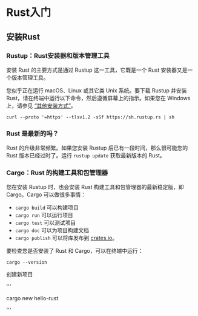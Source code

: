 # Rust入门



## 安装Rust

### Rustup：Rust安装器和版本管理工具

安装 Rust 的主要方式是通过 Rustup 这一工具，它既是一个 Rust 安装器又是一个版本管理工具。

您似乎正在运行 macOS、Linux 或其它类 Unix 系统。要下载 Rustup 并安装 Rust，请在终端中运行以下命令，然后遵循屏幕上的指示。如果您在 Windows 上，请参见 [“其他安装方式”](https://forge.rust-lang.org/infra/other-installation-methods.html)。

```
curl --proto '=https' --tlsv1.2 -sSf https://sh.rustup.rs | sh
```

### Rust 是最新的吗？

Rust 的升级非常频繁。如果您安装 Rustup 后已有一段时间，那么很可能您的 Rust 版本已经过时了。运行 `rustup update` 获取最新版本的 Rust。

### Cargo：Rust 的构建工具和包管理器

您在安装 Rustup 时，也会安装 Rust 构建工具和包管理器的最新稳定版，即 Cargo。Cargo 可以做很多事情：

- `cargo build` 可以构建项目
- `cargo run` 可以运行项目
- `cargo test` 可以测试项目
- `cargo doc` 可以为项目构建文档
- `cargo publish` 可以将库发布到 [crates.io](https://crates.io/)。

要检查您是否安装了 Rust 和 Cargo，可以在终端中运行：

```
cargo --version
```

创建新项目

'''

cargo new hello-rust

'''
